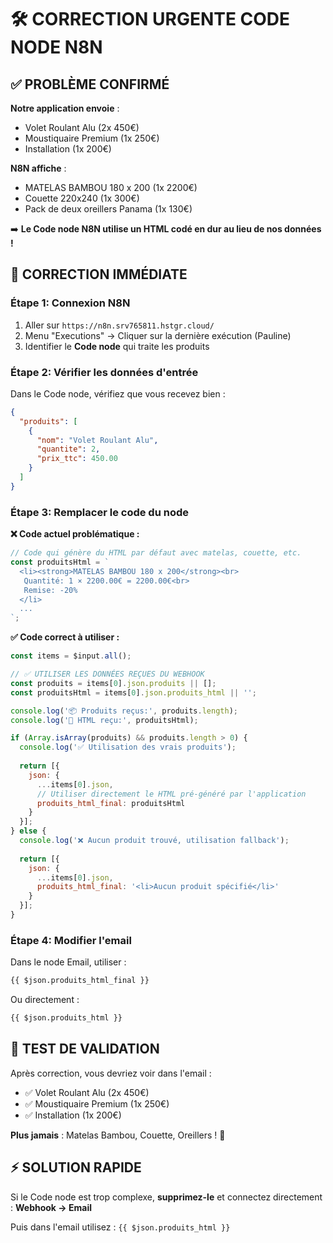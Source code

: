 # 🛠️ CORRECTION URGENTE CODE NODE N8N

## ✅ PROBLÈME CONFIRMÉ

**Notre application envoie** :
- Volet Roulant Alu (2x 450€)
- Moustiquaire Premium (1x 250€) 
- Installation (1x 200€)

**N8N affiche** :
- MATELAS BAMBOU 180 x 200 (1x 2200€)
- Couette 220x240 (1x 300€)
- Pack de deux oreillers Panama (1x 130€)

➡️ **Le Code node N8N utilise un HTML codé en dur au lieu de nos données !**

## 🔧 CORRECTION IMMÉDIATE

### Étape 1: Connexion N8N
1. Aller sur `https://n8n.srv765811.hstgr.cloud/`
2. Menu "Executions" → Cliquer sur la dernière exécution (Pauline)
3. Identifier le **Code node** qui traite les produits

### Étape 2: Vérifier les données d'entrée
Dans le Code node, vérifiez que vous recevez bien :
```json
{
  "produits": [
    {
      "nom": "Volet Roulant Alu",
      "quantite": 2,
      "prix_ttc": 450.00
    }
  ]
}
```

### Étape 3: Remplacer le code du node

**❌ Code actuel problématique :**
```javascript
// Code qui génère du HTML par défaut avec matelas, couette, etc.
const produitsHtml = `
  <li><strong>MATELAS BAMBOU 180 x 200</strong><br>
   Quantité: 1 × 2200.00€ = 2200.00€<br>
   Remise: -20%
  </li>
  ...
`;
```

**✅ Code correct à utiliser :**
```javascript
const items = $input.all();

// ✅ UTILISER LES DONNÉES REÇUES DU WEBHOOK
const produits = items[0].json.produits || [];
const produitsHtml = items[0].json.produits_html || '';

console.log('📦 Produits reçus:', produits.length);
console.log('🎨 HTML reçu:', produitsHtml);

if (Array.isArray(produits) && produits.length > 0) {
  console.log('✅ Utilisation des vrais produits');
  
  return [{
    json: {
      ...items[0].json,
      // Utiliser directement le HTML pré-généré par l'application
      produits_html_final: produitsHtml
    }
  }];
} else {
  console.log('❌ Aucun produit trouvé, utilisation fallback');
  
  return [{
    json: {
      ...items[0].json,
      produits_html_final: '<li>Aucun produit spécifié</li>'
    }
  }];
}
```

### Étape 4: Modifier l'email
Dans le node Email, utiliser :
```html
{{ $json.produits_html_final }}
```

Ou directement :
```html
{{ $json.produits_html }}
```

## 🧪 TEST DE VALIDATION

Après correction, vous devriez voir dans l'email :
- ✅ Volet Roulant Alu (2x 450€)
- ✅ Moustiquaire Premium (1x 250€)
- ✅ Installation (1x 200€)

**Plus jamais** : Matelas Bambou, Couette, Oreillers ! 🚀

## ⚡ SOLUTION RAPIDE

Si le Code node est trop complexe, **supprimez-le** et connectez directement :
**Webhook → Email**

Puis dans l'email utilisez : `{{ $json.produits_html }}`
